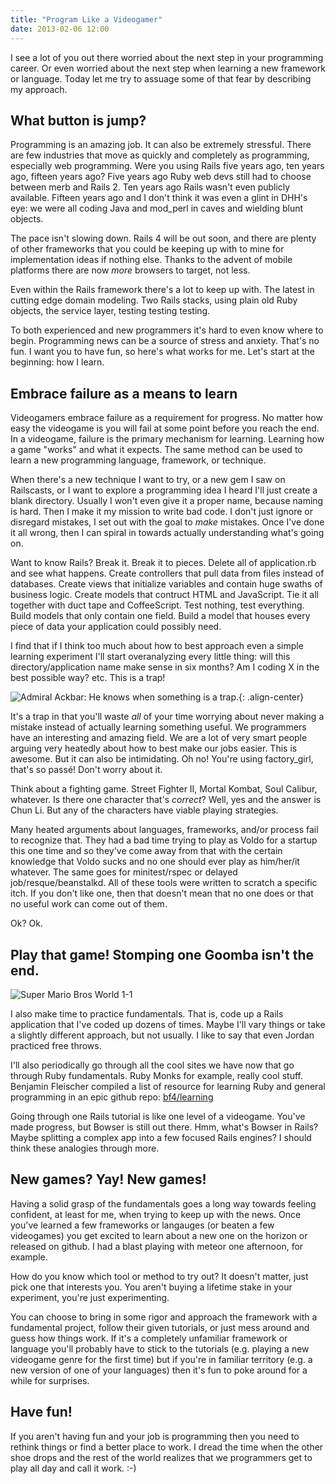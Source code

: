 ```yaml
---
title: "Program Like a Videogamer"
date: 2013-02-06 12:00
---
```


I see a lot of you out there worried about the next step in your programming career. Or even worried about the next step when learning a new framework or language. Today let me try to assuage some of that fear by describing my approach.

## What button is jump?

Programming is an amazing job. It can also be extremely stressful. There are few industries that move as quickly and completely as programming, especially web programming. Were you using Rails five years ago, ten years ago, fifteen years ago? Five years ago Ruby web devs still had to choose between merb and Rails 2. Ten years ago Rails wasn't even publicly available. Fifteen years ago and I don't think it was even a glint in DHH's eye: we were all coding Java and mod_perl in caves and wielding blunt objects.

The pace isn't slowing down. Rails 4 will be out soon, and there are plenty of other frameworks that you could be keeping up with to mine for implementation ideas if nothing else. Thanks to the advent of mobile platforms there are now _more_ browsers to target, not less.

Even within the Rails framework there's a lot to keep up with. The latest in cutting edge domain modeling. Two Rails stacks, using plain old Ruby objects, the service layer, testing testing testing.

To both experienced and new programmers it's hard to even know where to begin. Programming news can be a source of stress and anxiety. That's no fun. I want you to have fun, so here's what works for me. Let's start at the beginning: how I learn.

## Embrace failure as a means to learn

Videogamers embrace failure as a requirement for progress. No matter how easy the videogame is you will fail at some point before you reach the end. In a videogame, failure is the primary mechanism for learning. Learning how a game "works" and what it expects. The same method can be used to learn a new programming language, framework, or technique.

When there's a new technique I want to try, or a new gem I saw on Railscasts, or I want to explore a programming idea I heard I'll just create a blank directory. Usually I won't even give it a proper name, because naming is hard. Then I make it my mission to write bad code. I don't just ignore or disregard mistakes, I set out with the goal to _make_ mistakes. Once I've done it all wrong, then I can spiral in towards actually understanding what's going on.

Want to know Rails? Break it. Break it to pieces. Delete all of application.rb and see what happens. Create controllers that pull data from files instead of databases. Create views that initialize variables and contain huge swaths of business logic. Create models that contruct HTML and JavaScript. Tie it all together with duct tape and CoffeeScript. Test nothing, test everything. Build models that only contain one field. Build a model that houses every piece of data your application could possibly need.

I find that if I think too much about how to best approach even a simple learning experiment I'll start overanalyzing every little thing: will this directory/application name make sense in six months? Am I coding X in the best possible way? etc. This is a trap!

![Admiral Ackbar: He knows when something is a trap.](/assets/images/2013-02-06/ackbar.jpg){: .align-center}

It's a trap in that you'll waste _all_ of your time worrying about never making a mistake instead of actually learning something useful. We programmers have an interesting and amazing field. We are a lot of very smart people arguing very heatedly about how to best make our jobs easier. This is awesome. But it can also be intimidating. Oh no! You're using factory_girl, that's so passé! Don't worry about it.

Think about a fighting game. Street Fighter II, Mortal Kombat, Soul Calibur, whatever. Is there one character that's _correct_? Well, yes and the answer is Chun Li. But any of the characters have viable playing strategies.

Many heated arguments about languages, frameworks, and/or process fail to recognize that. They had a bad time trying to play as Voldo for a startup this one time and so they've come away from that with the certain knowledge that Voldo sucks and no one should ever play as him/her/it whatever. The same goes for minitest/rspec or delayed job/resque/beanstalkd. All of these tools were written to scratch a specific itch. If you don't like one, then that doesn't mean that no one does or that no useful work can come out of them.

Ok? Ok.

## Play that game! Stomping one Goomba isn't the end.

![Super Mario Bros World 1-1](/assets/images/2013-02-06/mario1_1.png)

I also make time to practice fundamentals. That is, code up a Rails application that I've coded up dozens of times. Maybe I'll vary things or take a slightly different approach, but not usually. I like to say that even Jordan practiced free throws.

I'll also periodically go through all the cool sites we have now that go through Ruby fundamentals. Ruby Monks for example, really cool stuff. Benjamin Fleischer compiled a list of resource for learning Ruby and general programming in an epic github repo: [bf4/learning](https://github.com/bf4/learning)

Going through one Rails tutorial is like one level of a videogame. You've made progress, but Bowser is still out there. Hmm, what's Bowser in Rails? Maybe splitting a complex app into a few focused Rails engines? I should think these analogies through more.

## New games? Yay! New games!

Having a solid grasp of the fundamentals goes a long way towards feeling confident, at least for me, when trying to keep up with the news. Once you've learned a few frameworks or langauges (or beaten a few videogames) you get excited to learn about a new one on the horizon or released on github. I had a blast playing with meteor one afternoon, for example.

How do you know which tool or method to try out? It doesn't matter, just pick one that interests you. You aren't buying a lifetime stake in your experiment, you're just experimenting.

You can choose to bring in some rigor and approach the framework with a fundamental project, follow their given tutorials, or just mess around and guess how things work. If it's a completely unfamiliar framework or language you'll probably have to stick to the tutorials (e.g. playing a new videogame genre for the first time) but if you're in familiar territory (e.g. a new version of one of your languages) then it's fun to poke around for a while for surprises.

## Have fun!

If you aren't having fun and your job is programming then you need to rethink things or find a better place to work. I dread the time when the other shoe drops and the rest of the world realizes that we programmers get to play all day and call it work. :-)

